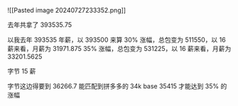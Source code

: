![[Pasted image 20240727233352.png]]

去年共拿了 393535.75


以我去年 393535 年薪，以 393500 来算
30% 涨幅，总包变为 511550，以 16 薪来看，月薪为 31971.875
35% 涨幅，总包变为 531225，以 16 薪来看，月薪为 33201.5625

字节 15 薪

字节这边得要到 36266.7 能匹配到拼多多的 34k
base 35415 才能达到 35% 的涨幅